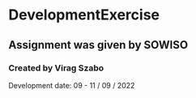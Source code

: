 # DevelopmentExercise 
## Assignment was given by SOWISO
### Created by Virag Szabo
Development date: 09 - 11 / 09 / 2022
